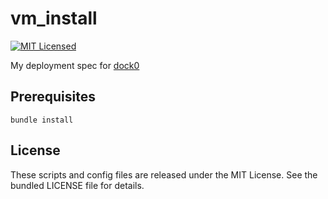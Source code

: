 vm_install
========

[![MIT Licensed](http://img.shields.io/badge/license-MIT-green.svg)](https://tldrlegal.com/license/mit-license)

My deployment spec for [dock0](https://github.com/dock0/dock0)

## Prerequisites

```
bundle install
```

## License

These scripts and config files are released under the MIT License. See the bundled LICENSE file for details.

